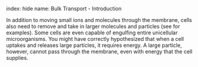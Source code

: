 index: hide
name: Bulk Transport - Introduction

In addition to moving small ions and molecules through the membrane, cells also need to remove and take in larger molecules and particles (see  for examples). Some cells are even capable of engulfing entire unicellular microorganisms. You might have correctly hypothesized that when a cell uptakes and releases large particles, it requires energy. A large particle, however, cannot pass through the membrane, even with energy that the cell supplies.
